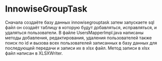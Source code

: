 # InnowiseGroupTask
Сначала создаёте базу данных innowisegrouptask затем запускаете sql файл он создаёт таблицу в которую будут добавляться, исправляться, 
и удаляться пользователи. В файле UsersMapperImpl.java написаны методы добавления, редактирования, удаления пользователей также поиск по id 
и вызова всех пользователей записанных в базу данных для последующей передачи и записи их в xlsx файл. Метод записи в xlsx файл написан в XLSXWriter.
